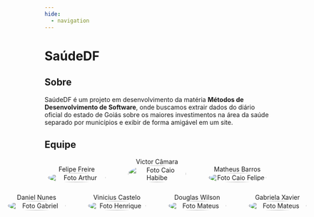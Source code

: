 ```yaml
---
hide:
  - navigation
---
```


# SaúdeDF

## Sobre

SaúdeDF é um projeto em desenvolvimento da matéria **Métodos de Desenvolvimento de Software**, onde buscamos extrair dados do diário oficial do estado de Goiás sobre os maiores investimentos na área da saúde separado por municípios e exibir de forma amigável em um site.

## Equipe

<div style="display: flex; flex-direction: column; align-items: center; gap: 25px;">
    <div style="display: flex; align-items: end; justify-content: center; gap: 50px;">
        <div style="text-align: center;">
            Felipe Freire
            <br/>
            <img src="https://github.com/felipefreire.png" alt="Foto Arthur" width="130px" height="50%" style="border-radius:50%"/>
        </div>
        <div style="text-align: center;">
            Victor Câmara
            <br/>
            <img src="https://github.com/victorcamaraa.png" alt="Foto Caio Habibe" width="130px" height="50%" style="border-radius:50%"/>
        </div>
        <div style="text-align: center;">
            Matheus Barros
            <br/>
            <img src="https://github.com/Ninja-Haiyai.png" alt="Foto Caio Felipe" width="130px" height="50%" style="border-radius:50%"/>
        </div>
    </div>
    <div style="display: flex; align-items: end; justify-content: center; gap: 50px;">
        <div style="text-align: center;">
            Daniel Nunes
            <br/>
            <img src="https://github.com/DanNunes777.png" alt="Foto Gabriel" width="130px" height="50%" style="border-radius:50%"/>
        </div>
        <div style="text-align: center;">
            Vinicius Castelo
            <br/>
            <img src="https://github.com/Vini47.png" alt="Foto Henrique" width="130px" height="50%" style="border-radius:50%"/>
        </div>
        <div style="text-align: center;">
            Douglas Wilson
            <br/>
            <img src="https://github.com/Dodeglinhass.png" alt="Foto Mateus" width="130px" height="50%" style="border-radius:50%"/>
        </div>
         <div style="text-align: center;">
            Gabriela Xavier
            <br/>
            <img src="https://github.com/g4abr3la.png" alt="Foto Mateus" width="130px" height="50%" style="border-radius:50%"/>
        </div>
    </div>
</div>
